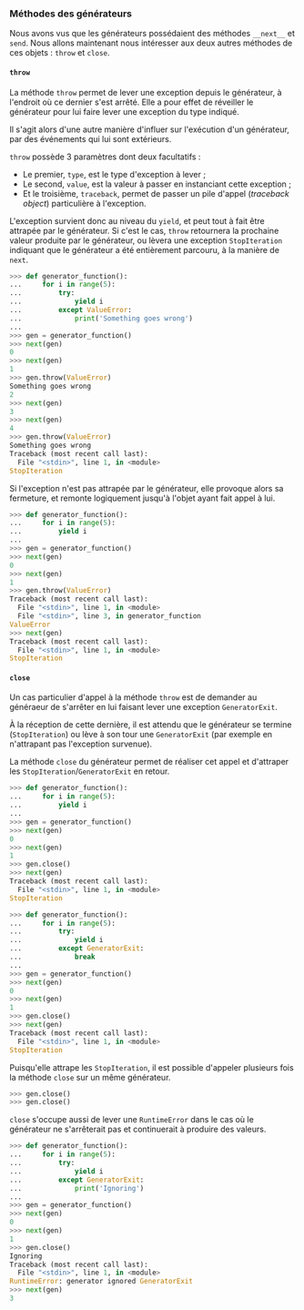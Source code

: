 ### Méthodes des générateurs

Nous avons vus que les générateurs possédaient des méthodes `__next__` et `send`.
Nous allons maintenant nous intéresser aux deux autres méthodes de ces objets : `throw` et `close`.

#### `throw`

La méthode `throw` permet de lever une exception depuis le générateur, à l'endroit où ce dernier s'est arrêté.
Elle a pour effet de réveiller le générateur pour lui faire lever une exception du type indiqué.

Il s'agit alors d'une autre manière d'influer sur l'exécution d'un générateur, par des événements qui lui sont extérieurs.

`throw` possède 3 paramètres dont deux facultatifs :

* Le premier, `type`, est le type d'exception à lever ;
* Le second, `value`, est la valeur à passer en instanciant cette exception ;
* Et le troisième, `traceback`, permet de passer un pile d'appel (*traceback object*) particulière à l'exception.

L'exception survient donc au niveau du `yield`, et peut tout à fait être attrapée par le générateur.
Si c'est le cas, `throw` retournera la prochaine valeur produite par le générateur, ou lèvera une exception `StopIteration` indiquant que le générateur a été entièrement parcouru, à la manière de `next`.

```python
>>> def generator_function():
...     for i in range(5):
...         try:
...             yield i
...         except ValueError:
...             print('Something goes wrong')
...
>>> gen = generator_function()
>>> next(gen)
0
>>> next(gen)
1
>>> gen.throw(ValueError)
Something goes wrong
2
>>> next(gen)
3
>>> next(gen)
4
>>> gen.throw(ValueError)
Something goes wrong
Traceback (most recent call last):
  File "<stdin>", line 1, in <module>
StopIteration
```

Si l'exception n'est pas attrapée par le générateur, elle provoque alors sa fermeture, et remonte logiquement jusqu'à l'objet ayant fait appel à lui.

```python
>>> def generator_function():
...     for i in range(5):
...         yield i
...
>>> gen = generator_function()
>>> next(gen)
0
>>> next(gen)
1
>>> gen.throw(ValueError)
Traceback (most recent call last):
  File "<stdin>", line 1, in <module>
  File "<stdin>", line 3, in generator_function
ValueError
>>> next(gen)
Traceback (most recent call last):
  File "<stdin>", line 1, in <module>
StopIteration      
```

#### `close`

Un cas particulier d'appel à la méthode `throw` est de demander au généraeur de s'arrêter en lui faisant lever une exception `GeneratorExit`.

À la réception de cette dernière, il est attendu que le générateur se termine (`StopIteration`) ou lève à son tour une `GeneratorExit` (par exemple en n'attrapant pas l'exception survenue).

La méthode `close` du générateur permet de réaliser cet appel et d'attraper les `StopIteration`/`GeneratorExit` en retour.

```python
>>> def generator_function():
...     for i in range(5):
...         yield i
...
>>> gen = generator_function()
>>> next(gen)
0
>>> next(gen)
1
>>> gen.close()
>>> next(gen)
Traceback (most recent call last):
  File "<stdin>", line 1, in <module>
StopIteration
```

```python
>>> def generator_function():
...     for i in range(5):
...         try:
...             yield i
...         except GeneratorExit:
...             break
...
>>> gen = generator_function()
>>> next(gen)
0
>>> next(gen)
1
>>> gen.close()
>>> next(gen)
Traceback (most recent call last):
  File "<stdin>", line 1, in <module>
StopIteration
```

Puisqu'elle attrape les `StopIteration`, il est possible d'appeler plusieurs fois la méthode `close` sur un même générateur.

```python
>>> gen.close()
>>> gen.close()
```

`close` s'occupe aussi de lever une `RuntimeError` dans le cas où le générateur ne s'arrêterait pas et continuerait à produire des valeurs.

```python
>>> def generator_function():
...     for i in range(5):
...         try:
...             yield i
...         except GeneratorExit:
...             print('Ignoring')
...
>>> gen = generator_function()
>>> next(gen)
0
>>> next(gen)
1
>>> gen.close()
Ignoring
Traceback (most recent call last):
  File "<stdin>", line 1, in <module>
RuntimeError: generator ignored GeneratorExit
>>> next(gen)
3
```
